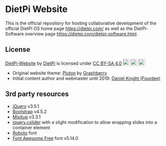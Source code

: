 # DietPi Website
This is the official repository for hosting collaborative development of the official DietPi OS home page https://dietpi.com/ as well as the DietPi-Software overview page https://dietpi.com/dietpi-software.html.

## License
<p xmlns:dct="http://purl.org/dc/terms/" xmlns:cc="http://creativecommons.org/ns#" class="license-text"><a rel="cc:attributionURL" property="dct:title" href="https://dietpi.com/">DietPi-Website</a> by <a rel="cc:attributionURL dct:creator" property="cc:attributionName" href="https://dietpi.com/">DietPi</a> is licensed under <a rel="license" href="https://creativecommons.org/licenses/by-sa/4.0/">CC BY-SA 4.0<img style="height:22px!important;margin-left:3px;vertical-align:text-bottom;" src="https://mirrors.creativecommons.org/presskit/icons/cc.svg"><img style="height:22px!important;margin-left:3px;vertical-align:text-bottom;" src="https://mirrors.creativecommons.org/presskit/icons/by.svg"><img style="height:22px!important;margin-left:3px;vertical-align:text-bottom;" src="https://mirrors.creativecommons.org/presskit/icons/sa.svg"></a></p>

- Original website theme: [Pluton](https://www.graphberry.com/item/pluton-single-page-bootstrap-html-template) by [Graphberry](https://www.graphberry.com/)
- Initial content author and webmaster until 2019: [Daniel Knight (Fourdee)](https://github.com/Fourdee)

## 3rd party resources
- [jQuery](https://github.com/jquery/jquery) v3.5.1
- [Bootstrap](https://github.com/twbs/bootstrap) v4.5.2
- [Mixitup](https://github.com/patrickkunka/mixitup) v3.3.1
- [jquery.cslider](https://github.com/Le-Stagiaire/jquery.cslider) with a slight modification to allow wrapping slides into a container element
- [Roboto](https://fonts.google.com/specimen/Roboto) font
- [Font Awesome Free](https://fontawesome.com/) font v5.14.0
